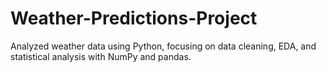 # Weather-Predictions-Project
Analyzed weather data using Python, focusing on data cleaning, EDA, and statistical analysis with NumPy and pandas.
